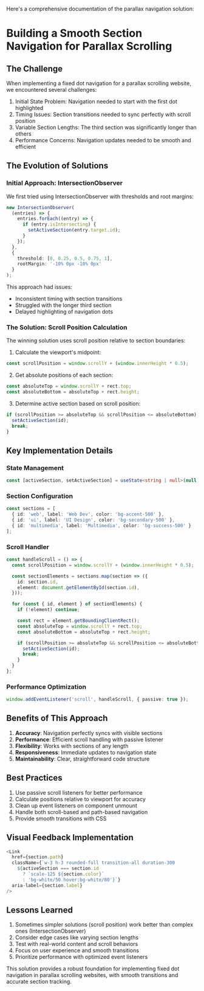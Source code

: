 Here's a comprehensive documentation of the parallax navigation solution:

# Building a Smooth Section Navigation for Parallax Scrolling

## The Challenge

When implementing a fixed dot navigation for a parallax scrolling website, we encountered several challenges:

1. Initial State Problem: Navigation needed to start with the first dot highlighted
2. Timing Issues: Section transitions needed to sync perfectly with scroll position
3. Variable Section Lengths: The third section was significantly longer than others
4. Performance Concerns: Navigation updates needed to be smooth and efficient

## The Evolution of Solutions

### Initial Approach: IntersectionObserver

We first tried using IntersectionObserver with thresholds and root margins:

```typescript
new IntersectionObserver(
  (entries) => {
    entries.forEach((entry) => {
      if (entry.isIntersecting) {
        setActiveSection(entry.target.id);
      }
    });
  },
  {
    threshold: [0, 0.25, 0.5, 0.75, 1],
    rootMargin: '-10% 0px -10% 0px'
  }
);
```

This approach had issues:
- Inconsistent timing with section transitions
- Struggled with the longer third section
- Delayed highlighting of navigation dots

### The Solution: Scroll Position Calculation

The winning solution uses scroll position relative to section boundaries:

1. Calculate the viewport's midpoint:
```typescript
const scrollPosition = window.scrollY + (window.innerHeight * 0.5);
```

2. Get absolute positions of each section:
```typescript
const absoluteTop = window.scrollY + rect.top;
const absoluteBottom = absoluteTop + rect.height;
```

3. Determine active section based on scroll position:
```typescript
if (scrollPosition >= absoluteTop && scrollPosition <= absoluteBottom) {
  setActiveSection(id);
  break;
}
```

## Key Implementation Details

### State Management
```typescript
const [activeSection, setActiveSection] = useState<string | null>(null);
```

### Section Configuration
```typescript
const sections = [
  { id: 'web', label: 'Web Dev', color: 'bg-accent-500' },
  { id: 'ui', label: 'UI Design', color: 'bg-secondary-500' },
  { id: 'multimedia', label: 'Multimedia', color: 'bg-success-500' }
];
```

### Scroll Handler
```typescript
const handleScroll = () => {
  const scrollPosition = window.scrollY + (window.innerHeight * 0.5);

  const sectionElements = sections.map(section => ({
    id: section.id,
    element: document.getElementById(section.id),
  }));

  for (const { id, element } of sectionElements) {
    if (!element) continue;

    const rect = element.getBoundingClientRect();
    const absoluteTop = window.scrollY + rect.top;
    const absoluteBottom = absoluteTop + rect.height;

    if (scrollPosition >= absoluteTop && scrollPosition <= absoluteBottom) {
      setActiveSection(id);
      break;
    }
  }
};
```

### Performance Optimization
```typescript
window.addEventListener('scroll', handleScroll, { passive: true });
```

## Benefits of This Approach

1. **Accuracy**: Navigation perfectly syncs with visible sections
2. **Performance**: Efficient scroll handling with passive listener
3. **Flexibility**: Works with sections of any length
4. **Responsiveness**: Immediate updates to navigation state
5. **Maintainability**: Clear, straightforward code structure

## Best Practices

1. Use passive scroll listeners for better performance
2. Calculate positions relative to viewport for accuracy
3. Clean up event listeners on component unmount
4. Handle both scroll-based and path-based navigation
5. Provide smooth transitions with CSS

## Visual Feedback Implementation

```typescript
<Link
  href={section.path}
  className={`w-3 h-3 rounded-full transition-all duration-300
    ${activeSection === section.id
      ? `scale-125 ${section.color}`
      : 'bg-white/50 hover:bg-white/80'}`}
  aria-label={section.label}
/>
```

## Lessons Learned

1. Sometimes simpler solutions (scroll position) work better than complex ones (IntersectionObserver)
2. Consider edge cases like varying section lengths
3. Test with real-world content and scroll behaviors
4. Focus on user experience and smooth transitions
5. Prioritize performance with optimized event listeners

This solution provides a robust foundation for implementing fixed dot navigation in parallax scrolling websites, with smooth transitions and accurate section tracking.